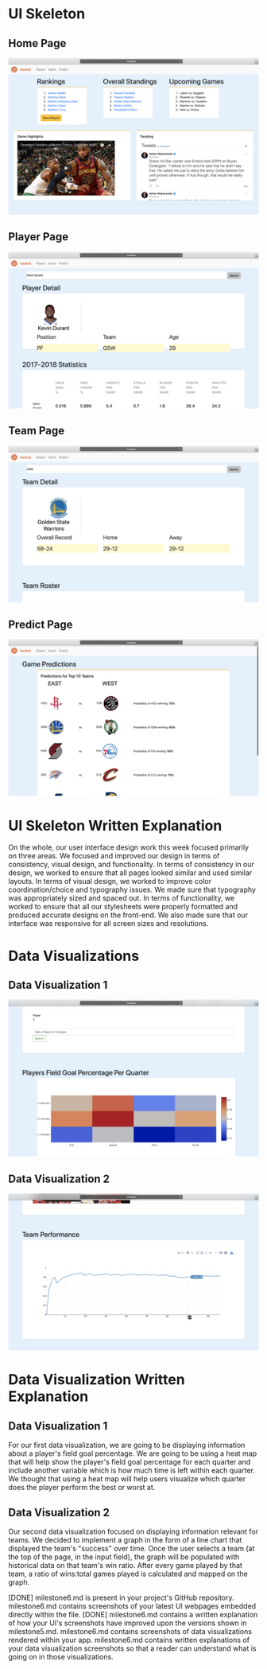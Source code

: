 # UI Skeleton
## Home Page
![Home](/milestones/milestone6/home.png)

## Player Page
![Player](/milestones/milestone6/player.png)

## Team Page
![Team](/milestones/milestone6/team.png)

## Predict Page
![Predict](/milestones/milestone6/predict.png)


# UI Skeleton Written Explanation
On the whole, our user interface design work this week focused primarily on three areas. We focused and improved our design in terms of consistency, visual design, and functionality. In terms of consistency in our design, we worked to ensure that all pages looked similar and used similar layouts. In terms of visual design, we worked to improve color coordination/choice and typography issues. We made sure that typography was appropriately sized and spaced out. In terms of functionality, we worked to ensure that all our stylesheets were properly formatted and produced accurate designs on the front-end. We also made sure that our interface was responsive for all screen sizes and resolutions.


# Data Visualizations
## Data Visualization 1
![Data Visualization 1](/milestones/milestone6/dv1.png)

## Data Visualization 2
![Data Visualization 2](/milestones/milestone6/dv2.png)


# Data Visualization Written Explanation
## Data Visualization 1
For our first data visualization, we are going to be displaying information about a player's field goal percentage. We are going to be using a heat map that will help show the player's field goal percentage for each quarter and include another variable which is how much time is left within each quarter. We thought that using a heat map will help users visualize which quarter does the player perform the best or worst at. 

## Data Visualization 2
Our second data visualization focused on displaying information relevant for teams. We decided to implement a graph in the form of a line chart that displayed the team's "success" over time. Once the user selects a team (at the top of the page, in the input field), the graph will be populated with historical data on that team's win ratio. After every game played by that team, a ratio of wins:total games played is calculated and mapped on the graph.


[DONE] milestone6.md is present in your project's GitHub repository.
milestone6.md contains screenshots of your latest UI webpages embedded directly within the file.
[DONE] milestone6.md contains a written explanation of how your UI's screenshots have improved upon the versions shown in milestone5.md.
milestone6.md contains screenshots of data visualizations rendered within your app.
milestone6.md contains written explanations of your data visualization screenshots so that a reader can understand what is going on in those visualizations.
